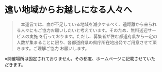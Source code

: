 # 遠い地域からお越しになる人々へ
  
>　本運営では、血が不足している地域を減少するべく、遠距離から来られる人々にもご協力お願いしたいと考えています。そのため、無料送迎サービスの実施
を行っております。ただし、募集者が住む都道府県から一定の人数が集まることに限り、各都道府県の県庁所在地出発でご用意させて頂きます。ご理解ご協力
お願いします。  
  
※開催場所は固定されておりません。その都度、ホームページに記載させていただきます。
